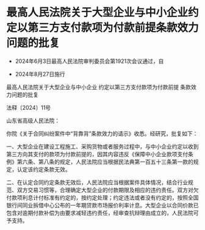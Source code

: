 # 最高人民法院关于大型企业与中小企业约定以第三方支付款项为付款前提条款效力问题的批复

- 2024年6月3日最高人民法院审判委员会第1921次会议通过，自

- 2024年8月27日施行

<!-- INFO END -->

最高人民法院关于大型企业与中小企业 约定以第三方支付款项为付款前提 条款效力问题的批复

法释〔2024〕11号

山东省高级人民法院：

你院《关于合同纠纷案件中“背靠背”条款效力的请示》收悉。经研究，批复如下：

一、大型企业在建设工程施工、采购货物或者服务过程中，与中小企业约定以收到第三方向其支付的款项为付款前提的，因其内容违反《保障中小企业款项支付条例》第六条、第八条的规定，人民法院应当根据民法典第一百五十三条第一款的规定，认定该约定条款无效。

二、在认定合同约定条款无效后，人民法院应当根据案件具体情况，结合行业规范、双方交易习惯等，合理确定大型企业的付款期限及相应的违约责任。双方对欠付款项利息计付标准有约定的，按约定处理；约定违法或者没有约定的，按照全国银行间同业拆借中心公布的一年期贷款市场报价利率计息。大型企业以合同价款已包含对逾期付款补偿为由要求减轻违约责任，经审查抗辩理由成立的，人民法院可予支持。
